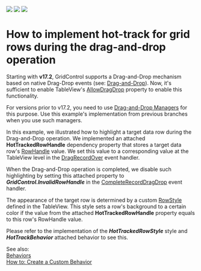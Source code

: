 <!-- default badges list -->
![](https://img.shields.io/endpoint?url=https://codecentral.devexpress.com/api/v1/VersionRange/128651380/22.2.2%2B)
[![](https://img.shields.io/badge/Open_in_DevExpress_Support_Center-FF7200?style=flat-square&logo=DevExpress&logoColor=white)](https://supportcenter.devexpress.com/ticket/details/E4415)
[![](https://img.shields.io/badge/📖_How_to_use_DevExpress_Examples-e9f6fc?style=flat-square)](https://docs.devexpress.com/GeneralInformation/403183)
<!-- default badges end -->

# How to implement hot-track for grid rows during the drag-and-drop operation


Starting with **v17.2**, GridControl supports a Drag-and-Drop mechanism based on native Drag-Drop events (see: [Drag-and-Drop](https://documentation.devexpress.com/WPF/11346/Controls-and-Libraries/Data-Grid/Drag-and-Drop)). Now, it's sufficient to enable TableView's [AllowDragDrop](https://documentation.devexpress.com/WPF/DevExpress.Xpf.Grid.DataViewBase.AllowDragDrop.property) property to enable this functionality. 

For versions prior to v17.2, you need to use [Drag-and-Drop Managers](https://documentation.devexpress.com/WPF/11371/Controls-and-Libraries/Data-Grid/Drag-and-Drop/Drag-and-Drop-Managers) for this purpose. Use this example's implementation from previous branches when you use such managers.

In this example, we illustrated how to highlight a target data row during the Drag-and-Drop operation. We implemented an attached **HotTrackedRowHandle** dependency property that stores a target data row's [RowHandle](https://documentation.devexpress.com/WPF/6322/Controls-and-Libraries/Data-Grid/Grid-View-Data-Layout/Rows-and-Cards/Obtaining-Row-Handles) value. We set this value to a corresponding value at the TableView level in the [DragRecordOver](https://documentation.devexpress.com/WPF/DevExpress.Xpf.Grid.DataViewBase.DragRecordOver.event) event handler. 

When the Drag-and-Drop operation is completed, we disable such highlighting by setting this attached property to ***GridControl.InvalidRowHandle*** in the [CompleteRecordDragDrop](https://documentation.devexpress.com/WPF/DevExpress.Xpf.Grid.DataViewBase.CompleteRecordDragDrop.event) event handler. 

The appearance of the target row is determined by a custom [RowStyle](https://documentation.devexpress.com/WPF/DevExpress.Xpf.Grid.TableView.RowStyle.property) defined in the TableView. This style sets a row's background to a certain color if the value from the attached  **HotTrackedRowHandle** property equals to this row's RowHandle value.

Please refer to the implementation of the ***HotTrackedRowStyle*** style and ***HotTrackBehavior*** attached behavior to see this. 

See also:  
[Behaviors](https://documentation.devexpress.com/WPF/17442/MVVM-Framework/Behaviors)  
[How to: Create a Custom Behavior](https://documentation.devexpress.com/WPF/17458/MVVM-Framework/Behaviors/How-to-Create-a-Custom-Behavior)

